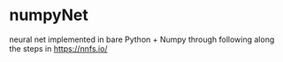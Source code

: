 # numpyNet
neural net implemented in bare Python + Numpy through following along the steps in https://nnfs.io/
